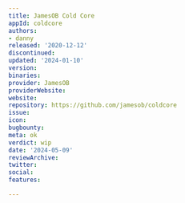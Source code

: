 ```yaml
---
title: JamesOB Cold Core
appId: coldcore
authors:
- danny
released: '2020-12-12'
discontinued: 
updated: '2024-01-10'
version: 
binaries: 
provider: JamesOB
providerWebsite: 
website: 
repository: https://github.com/jamesob/coldcore
issue: 
icon: 
bugbounty: 
meta: ok
verdict: wip
date: '2024-05-09'
reviewArchive: 
twitter: 
social: 
features: 

---
```


